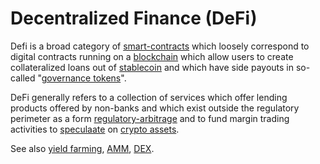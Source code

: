 # Decentralized Finance (DeFi)
Defi is a broad category of [smart-contracts](smart-contracts.md) which loosely correspond to digital contracts running on a [blockchain](blockchain.md) which allow users to create collateralized loans out of [stablecoin](stablecoin.md) and which have side payouts in so-called "[governance tokens](governance-token.md)".

DeFi generally refers to a collection of services which offer lending products offered by non-banks and which exist outside the regulatory perimeter as a form [regulatory-arbitrage](regulatory-arbitrage.md) and to fund margin trading activities to [speculaate](speculation.md) on [crypto assets](cryptoasset.md).

See also [yield farming](yield-farming.md), [AMM](amm.md), [DEX](dex.md).